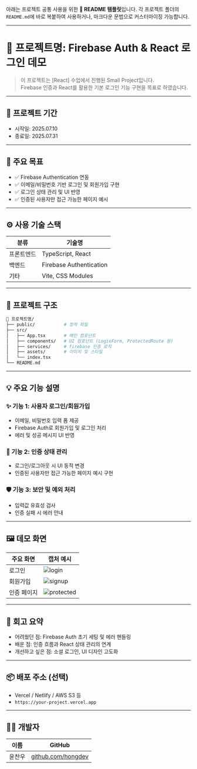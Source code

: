 아래는 프로젝트 공통 사용을 위한 **📘 README 템플릿**입니다.
각 프로젝트 폴더의 `README.md`에 바로 복붙하여 사용하거나, 마크다운 문법으로 커스터마이징 가능합니다.

---

# 📌 프로젝트명: Firebase Auth & React 로그인 데모

> 이 프로젝트는 [React] 수업에서 진행된 Small Project입니다.  
> Firebase 인증과 React를 활용한 기본 로그인 기능 구현을 목표로 하였습니다.

---

## 📆 프로젝트 기간

- 시작일: 2025.07.10
- 종료일: 2025.07.31

---

## 🎯 주요 목표

- ✅ Firebase Authentication 연동
- ✅ 이메일/비밀번호 기반 로그인 및 회원가입 구현
- ✅ 로그인 상태 관리 및 UI 반영
- ✅ 인증된 사용자만 접근 가능한 페이지 예시

---

## ⚙️ 사용 기술 스택

| 분류       | 기술명                  |
| ---------- | ----------------------- |
| 프론트엔드 | TypeScript, React       |
| 백엔드     | Firebase Authentication |
| 기타       | Vite, CSS Modules       |

---

## 🧱 프로젝트 구조

```bash
📁 프로젝트명/
├── public/           # 정적 파일
├── src/
│   ├── App.tsx       # 메인 컴포넌트
│   ├── components/   # UI 컴포넌트 (LoginForm, ProtectedRoute 등)
│   ├── services/     # firebase 인증 로직
│   ├── assets/       # 이미지 및 스타일
│   └── index.tsx
└── README.md
```

---

## 💡 주요 기능 설명

### ✨ 기능 1: 사용자 로그인/회원가입

- 이메일, 비밀번호 입력 폼 제공
- Firebase Auth로 회원가입 및 로그인 처리
- 에러 및 성공 메시지 UI 반영

### 🔐 기능 2: 인증 상태 관리

- 로그인/로그아웃 시 UI 동적 변경
- 인증된 사용자만 접근 가능한 페이지 예시 구현

### 🛡️ 기능 3: 보안 및 예외 처리

- 입력값 유효성 검사
- 인증 실패 시 에러 안내

---

## 🖼️ 데모 화면

| 주요 화면   | 캡처 예시                            |
| ----------- | ------------------------------------ |
| 로그인      | ![login](./assets/login.png)         |
| 회원가입    | ![signup](./assets/signup.png)       |
| 인증 페이지 | ![protected](./assets/protected.png) |

---

## 🧠 회고 요약

- 어려웠던 점: Firebase Auth 초기 세팅 및 에러 핸들링
- 배운 점: 인증 흐름과 React 상태 관리의 연계
- 개선하고 싶은 점: 소셜 로그인, UI 디자인 고도화

---

## 📦 배포 주소 (선택)

- Vercel / Netlify / AWS S3 등
- `https://your-project.vercel.app`

---

## 🙋‍♀️ 개발자

| 이름   | GitHub                                              |
| ------ | --------------------------------------------------- |
| 윤찬우 | [github.com/hongdev](https://github.com/whobuythis) |
